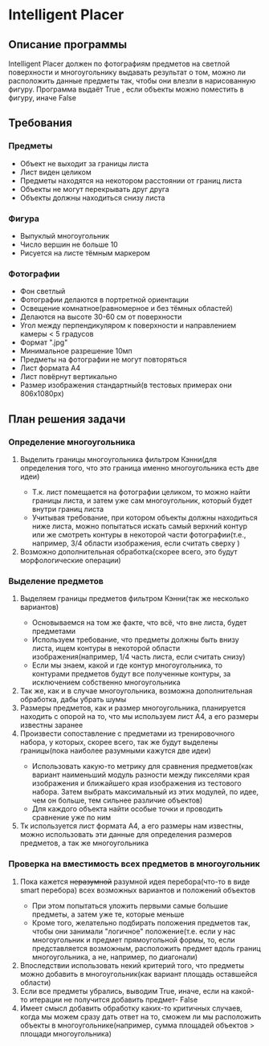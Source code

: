 <h1>Intelligent Placer</h1>
<h2>Описание программы</h2>
  <p>Intelligent Placer должен по фотографиям предметов на светлой
поверхности и многоугольнику выдавать результат о том, можно ли расположить
данные предметы так, чтобы они влезли в нарисованную фигуру. Программа выдаёт True
, если объекты можно поместить в фигуру, иначе False</p>
<h2>Требования</h2>
<h3>Предметы</h3>
  <ul>
    <li>Объект не выходит за границы листа</li>
    <li>Лист виден целиком</li>
    <li>Предметы находятся на некотором расстоянии от границ листа</li>
    <li>Объекты не могут перекрывать друг друга</li>
    <li>Объекты должны находиться снизу листа</li>
    
  </ul>
<h3>Фигура</h3>
  <ul>
    <li>Выпуклый многоугольник</li>
    <li>Число вершин не больше 10</li>
    <li>Рисуется на листе тёмным маркером</li>
  </ul>
<h3>Фотографии</h3>
  <ul>
    <li>Фон светлый</li>
    <li>Фотографии делаются в портретной ориентации</li>
    <li>Освещение комнатное(равномерное и без тёмных областей)</li>
    <li>Делаются на высоте 30-60 см от поверхности</li>
    <li>Угол между перпендикуляром к поверхности и направлением камеры < 5 градусов</li>
    <li>Формат ".jpg"</li>
    <li>Минимальное разрешение 10мп</li>
    <li>Предметы на фотографии не могут повторяться</li>
    <li>Лист формата А4</li>
    <li>Лист повёрнут вертикально</li>
    <li>Размер изображения стандартный(в тестовых примерах они 806x1080px)</li>
  </ul>
<h2>План решения задачи</h2>
<h3>Определение многоугольника</h3>
    <ol>
        <li>Выделить границы многоугольника фильтром Кэнни(для определения того, что это граница именно многоугольника есть две идеи)</li>
            <ul>
                <li>Т.к. лист помещается на фотографии целиком, то можно найти границы листа, и затем уже сам многоугольник, который будет внутри границ листа</li>
                <li>Учитывая требование, при котором объекты должны находиться ниже листа, можно попытаться 
искать самый верхний контур или же смотреть контуры в некоторой части фотографии(т.е., например, 3/4 области изображения, если считать сверху )</li>
            </ul>
        <li>Возможно дополнительная обработка(скорее всего, это будут морфологические операции)</li>
    </ol>
<h3>Выделение предметов</h3>
    <ol>
        <li>Выделяем границы предметов фильтром Кэнни(так же несколько вариантов)</li>
            <ul>
                <li>Основываемся на том же факте, что всё, что вне листа, будет предметами</li>
                <li>Используем требование, что предметы должны быть внизу листа, ищем контуры в некоторой области изображения(например, 1/4 часть листа, если считать снизу)</li>
                <li>Если мы знаем, какой и где контур многоугольника, то контурами предметов будут все полученные контуры, за исключением собственно многоугольника</li>
            </ul>
        <li>Так же, как и в случае многоугольника, возможна дополнительная обработка, дабы убрать шумы</li>
        <li>Размеры предметов, как и размер многоугольника, планируется находить с опорой на то, что мы используем лист А4, а его размеры известны заранее</li>
        <li>Произвести сопоставление с предметами из тренировочного набора, у которых, скорее всего, так же будут выделены границы(пока наиболее разумными кажутся две идеи)</li>
            <ul>
                <li>Использовать какую-то метрику для сравнения предметов(как вариант наименьший модуль разности между пикселями края изображения и ближайшего края изображения из тестового набора. Затем выбрать максимальный из этих модулей, по идее, чем он больше, тем сильнее различие объектов)</li>
                <li>Для каждого объекта найти особые точки и проводить сравнение уже по ним</li>
            </ul>
        <li>Тк используется лист формата A4, а его размеры нам известны, 
            можно использовать эти данные для определения размеров предметов, а так же многоугольника</li>
    </ol>
<h3>Проверка на вместимость всех предметов в многоугольник</h3>
    <ol>
        <li>Пока кажется <s>неразумной</s> разумной идея перебора(что-то в виде smart перебора) всех возможных вариантов и положений объектов</li>
            <ul>
<li>При этом попытаться уложить первыми самые большие предметы, а затем уже те, которые меньше</li>
            <li>Кроме того, желательно подбирать положения предметов так, чтобы они занимали "логичное" положение(т.е. если у нас многоугольник и предмет прямоугольной формы, то, если представляется возможным, расположить предмет вдоль границ многоугольника, а не, например, по диагонали)</li>
            </ul>
        <li>Впоследствии использовать некий критерий того, что предметы можно добавить в многоугольник(как вариант площадь оставшейся области)</li>
        <li>Если все предметы убрались, выводим True, иначе, если на какой-то итерации не получится добавить предмет- False</li>
        <li>Имеет смысл добавить обработку каких-то критичных случаев, когда мы можем сразу дать ответ на то, сможем ли мы расположить объекты в многоугольнике(например, сумма площадей объектов > площади многоугольника)</li>
    </ol>

  
